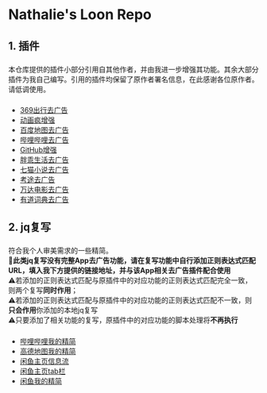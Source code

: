 # Nathalie's Loon Repo
## 1. 插件  
### 
本仓库提供的插件小部分引用自其他作者，并由我进一步增强其功能。其余大部分插件为我自己编写。引用的插件均保留了原作者署名信息，在此感谢各位原作者。请低调使用。
###
- <a href="https://www.nsloon.com/openloon/import?plugin=https://raw.githubusercontent.com/Nathalie-Annis/Loon/refs/heads/main/Plugin/369cx.plugin">369出行去广告</a>
- <a href="https://www.nsloon.com/openloon/import?plugin=https://raw.githubusercontent.com/Nathalie-Annis/Loon/refs/heads/main/Plugin/bahamut.plugin">动画疯增强</a>
- <a href="https://www.nsloon.com/openloon/import?plugin=https://raw.githubusercontent.com/Nathalie-Annis/Loon/refs/heads/main/Plugin/baidumap.plugin">百度地图去广告</a>
- <a href="https://www.nsloon.com/openloon/import?plugin=https://raw.githubusercontent.com/Nathalie-Annis/Loon/refs/heads/main/Plugin/bilibili.plugin">哔哩哔哩去广告</a>
- <a href="https://www.nsloon.com/openloon/import?plugin=https://raw.githubusercontent.com/Nathalie-Annis/Loon/refs/heads/main/Plugin/github.plugin">GitHub增强</a>
- <a href="https://www.nsloon.com/openloon/import?plugin=https://raw.githubusercontent.com/Nathalie-Annis/Loon/refs/heads/main/Plugin/qiekj.plugin">胖乖生活去广告</a>
- <a href="https://www.nsloon.com/openloon/import?plugin=https://raw.githubusercontent.com/Nathalie-Annis/Loon/refs/heads/main/Plugin/qimao.plugin">七猫小说去广告</a>
- <a href="https://www.nsloon.com/openloon/import?plugin=https://raw.githubusercontent.com/Nathalie-Annis/Loon/refs/heads/main/Plugin/tutusouti.plugin">考途去广告</a>
- <a href="https://www.nsloon.com/openloon/import?plugin=https://raw.githubusercontent.com/Nathalie-Annis/Loon/refs/heads/main/Plugin/wandafilm.plugin">万达电影去广告</a>
- <a href="https://www.nsloon.com/openloon/import?plugin=https://raw.githubusercontent.com/Nathalie-Annis/Loon/refs/heads/main/Plugin/youdaodict.plugin">有道词典去广告</a>
## 2. jq复写
###
符合我个人审美需求的一些精简。  
**🎯此类jq复写没有完整App去广告功能，请在复写功能中自行添加正则表达式匹配URL，填入我下方提供的链接地址，并与该App相关去广告插件配合使用**   
⚠️若添加的正则表达式匹配与原插件中的对应功能的正则表达式匹配完全一致，则两个复写**同时作用**；  
⚠️若添加的正则表达式匹配与原插件中的对应功能的正则表达式匹配不一致，则**只会作用**你添加的本地jq复写  
⚠️只要添加了相关功能的复写，原插件中的对应功能的脚本处理将**不再执行**
###
- [哔哩哔哩我的精简](https://raw.githubusercontent.com/Nathalie-Annis/Loon/refs/heads/main/jq/bilibili_mine.jq)
- [高德地图我的精简](https://raw.githubusercontent.com/Nathalie-Annis/Loon/refs/heads/main/jq/amap_profile.jq)
- [闲鱼主页信息流](https://raw.githubusercontent.com/Nathalie-Annis/Loon/refs/heads/main/jq/goofish_home.jq)
- [闲鱼主页tab栏](https://raw.githubusercontent.com/Nathalie-Annis/Loon/refs/heads/main/jq/goofish_tab.jq)
- [闲鱼我的精简](https://raw.githubusercontent.com/Nathalie-Annis/Loon/refs/heads/main/jq/goofish_user.jq)
